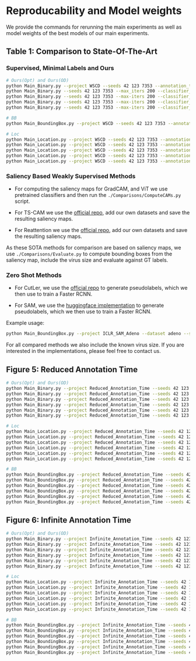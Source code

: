 # Reproducability and Model weights

We provide the commands for rerunning the main experiments as well as model weights of the best models of our main experiments.

## Table 1: Comparison to State-Of-The-Art

### Supervised, Minimal Labels and Ours
```bash
# Ours(Opt) and Ours(OD)
python Main_Binary.py --project WSCD --seeds 42 123 7353 --annotation_time -1 --data_split train test --dataset herpes
python Main_Binary.py --seeds 42 123 7353 --max_iters 200 --classifier_lr 0.0005 --data_split test train --dataset adeno --lr_t=0.005 --lr_t_final=0.02 --nms_max_iou=0.2 --project WSCD --pseudolabels_use_validation=true  
python Main_Binary.py --seeds 42 123 7353 --max-iters 200 --classifier_lr=0.0005 --data_split test train --dataset noro --lr_t=0.0005 --lr_t_final=0.02 --nms_max_iou=0.01 --project WSCD --pseudolabels_use_validation=true
python Main_Binary.py --seeds 42 123 7353 --max-iters 200 --classifier_lr=0.0005 --data_split test train --dataset papilloma --lr_t=0.001 --lr_t_final=0.02 --nms_max_iou=0.1 --project=WSCD  --pseudolabels_use_validation=true 
python Main_Binary.py --seeds 42 123 7353 --max-iters 200 --classifier_lr=0.0005 --data_split test train --dataset=rota --lr_t=0.001 --lr_t_final=0.02 --nms_max_iou=0.1 --project=WSCD --pseudolabels_use_validation=true

# BB
python Main_BoundingBox.py --project WSCD --seeds 42 123 7353 --annotation_time 38027 --dataset herpes

# Loc 
python Main_Location.py --project WSCD --seeds 42 123 7353 --annotation_time 38027 --dataset herpes
python Main_Location.py --project WSCD --seeds 42 123 7353 --annotation_time 1240 --dataset adeno 
python Main_Location.py --project WSCD --seeds 42 123 7353 --annotation_time 609 --dataset noro
python Main_Location.py --project WSCD --seeds 42 123 7353 --annotation_time 587 --dataset papilloma 
python Main_Location.py --project WSCD --seeds 42 123 7353 --annotation_time 769 --dataset rota


```

### Saliency Based Weakly Supervised Methods

- For computing the saliency maps for GradCAM, and ViT we use pretrained classifiers and then run the `./Comparisons/ComputeCAMs.py` script.

- For TS-CAM we use the [official repo](https://github.com/vasgaowei/TS-CAM), add our own datasets and save the resulting saliency maps. 

- For Reattention we use the [official repo](https://github.com/su-hui-zz/ReAttentionTransformer), add our own datasets and save the resulting saliency maps. 

As these SOTA methods for comparison are based on saliency maps, we use `./Comparisons/Evaluate.py` to compute bounding boxes from the saliency map, include the virus size and evaluate against GT labels. 

### Zero Shot Methods

- For CutLer, we use the [official repo](https://github.com/facebookresearch/CutLER) to generate pseudolabels, which we then use to train a Faster RCNN.

- For SAM, we use the [huggingface implementation](https://huggingface.co/docs/transformers/main/model_doc/sam) to generate pseudolabels, which we then use to train a Faster RCNN. 

Example usage: 
```bash
python Main_BoundingBox.py --project ICLR_SAM_Adeno --dataset adeno --seeds 42 123 7353 --pseudolabels sam --filter_pseudolabels true --size_range 0.6
```

For all compared methods we also include the known virus size. If you are interested in the implementations, please feel free to contact us. 


## Figure 5: Reduced Annotation Time
```bash
# Ours(Opt) and Ours(OD)
python Main_Binary.py --project Reduced_Annotation_Time --seeds 42 123 7353 --annotation_time -1 --data_split train test 
python Main_Binary.py --project Reduced_Annotation_Time --seeds 42 123 7353 --annotation_time 28520 --data_split train test 
python Main_Binary.py --project Reduced_Annotation_Time --seeds 42 123 7353 --annotation_time 19014 --data_split train test 
python Main_Binary.py --project Reduced_Annotation_Time --seeds 42 123 7353 --annotation_time 9507 --data_split train test 
python Main_Binary.py --project Reduced_Annotation_Time --seeds 42 123 7353 --annotation_time 3803 --data_split train test 
python Main_Binary.py --project Reduced_Annotation_Time --seeds 42 123 7353 --annotation_time 1901 --data_split train test 

# Loc
python Main_Location.py --project Reduced_Annotation_Time --seeds 42 123 7353 --annotation_time 38027
python Main_Location.py --project Reduced_Annotation_Time --seeds 42 123 7353 --annotation_time 28520
python Main_Location.py --project Reduced_Annotation_Time --seeds 42 123 7353 --annotation_time 19014 
python Main_Location.py --project Reduced_Annotation_Time --seeds 42 123 7353 --annotation_time 9507
python Main_Location.py --project Reduced_Annotation_Time --seeds 42 123 7353 --annotation_time 3803
python Main_Location.py --project Reduced_Annotation_Time --seeds 42 123 7353 --annotation_time 1901

# BB
python Main_BoundingBox.py --project Reduced_Annotation_Time --seeds 42 123 7353 --annotation_time 38027
python Main_BoundingBox.py --project Reduced_Annotation_Time --seeds 42 123 7353 --annotation_time 28520
python Main_BoundingBox.py --project Reduced_Annotation_Time --seeds 42 123 7353 --annotation_time 19014 
python Main_BoundingBox.py --project Reduced_Annotation_Time --seeds 42 123 7353 --annotation_time 9507
python Main_BoundingBox.py --project Reduced_Annotation_Time --seeds 42 123 7353 --annotation_time 3803
python Main_BoundingBox.py --project Reduced_Annotation_Time --seeds 42 123 7353 --annotation_time 1901
```

## Figure 6: Infinite Annotation Time 

```bash
# Ours(Opt) and Ours(OD)
python Main_Binary.py --project Infinite_Annotation_Time --seeds 42 123 7353 --percentage -1 --data_split train test 
python Main_Binary.py --project Infinite_Annotation_Time --seeds 42 123 7353 --percentage 0.75 --data_split train test 
python Main_Binary.py --project Infinite_Annotation_Time --seeds 42 123 7353 --percentage 0.5 --data_split train test 
python Main_Binary.py --project Infinite_Annotation_Time --seeds 42 123 7353 --percentage 0.25 --data_split train test 
python Main_Binary.py --project Infinite_Annotation_Time --seeds 42 123 7353 --percentage 0.1 --data_split train test 
python Main_Binary.py --project Infinite_Annotation_Time --seeds 42 123 7353 --percentage 0.05 --data_split train test 

# Loc
python Main_Location.py --project Infinite_Annotation_Time --seeds 42 123 7353 --percentage 1
python Main_Location.py --project Infinite_Annotation_Time --seeds 42 123 7353 --percentage 0.75
python Main_Location.py --project Infinite_Annotation_Time --seeds 42 123 7353 --percentage 0.5 
python Main_Location.py --project Infinite_Annotation_Time --seeds 42 123 7353 --percentage 0.25
python Main_Location.py --project Infinite_Annotation_Time --seeds 42 123 7353 --percentage 0.1
python Main_Location.py --project Infinite_Annotation_Time --seeds 42 123 7353 --percentage 0.05

# BB
python Main_BoundingBox.py --project Infinite_Annotation_Time --seeds 42 123 7353 --percentage 1
python Main_BoundingBox.py --project Infinite_Annotation_Time --seeds 42 123 7353 --percentage 0.75
python Main_BoundingBox.py --project Infinite_Annotation_Time --seeds 42 123 7353 --percentage 0.5 
python Main_BoundingBox.py --project Infinite_Annotation_Time --seeds 42 123 7353 --percentage 0.25
python Main_BoundingBox.py --project Infinite_Annotation_Time --seeds 42 123 7353 --percentage 0.1
python Main_BoundingBox.py --project Infinite_Annotation_Time --seeds 42 123 7353 --percentage 0.05
```
